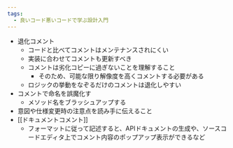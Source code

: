 ```yaml
---
tags:
  - 良いコード悪いコードで学ぶ設計入門
---
```

- 退化コメント
	- コードと比べてコメントはメンテナンスされにくい
	- 実装に合わせてコメントも更新すべき
	- コメントは劣化コピーに過ぎないことを理解すること
		- そのため、可能な限り解像度を高くコメントする必要がある
	- ロジックの挙動をなぞるだけのコメントは退化しやすい
- コメントで命名を誤魔化す
	- メソッド名をブラッシュアップする
- 意図や仕様変更時の注意点を読み手に伝えること
- [[ドキュメントコメント]]
	- フォーマットに従って記述すると、APIドキュメントの生成や、ソースコードエディタ上でコメント内容のポップアップ表示ができるなど